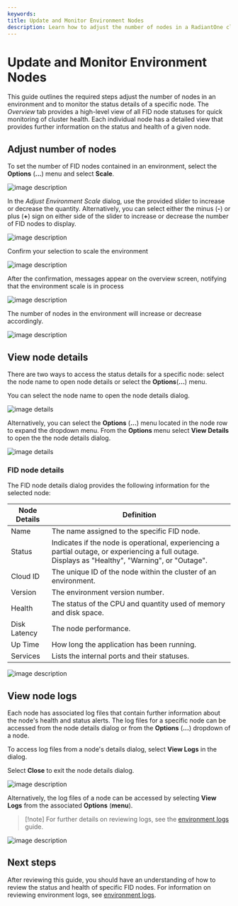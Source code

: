 ```yaml
---
keywords:
title: Update and Monitor Environment Nodes
description: Learn how to adjust the number of nodes in a RadiantOne cluster and to monitor the status details of a specific node.
---
```

# Update and Monitor Environment Nodes

This guide outlines the required steps adjust the number of nodes in an environment and to monitor the status details of a specific node. The *Overview* tab provides a high-level view of all FID node statuses for quick monitoring of cluster health. Each individual node has a detailed view that provides further information on the status and health of a given node.

## Adjust number of nodes

To set the number of FID nodes contained in an environment, select the **Options** (**...**) menu and select **Scale**.

![image description](images/select-scale.png)

In the *Adjust Environment Scale* dialog, use the provided slider to increase or decrease the quantity. Alternatively, you can select either the minus (**-**) or plus (**+**) sign on either side of the slider to increase or decrease the number of FID nodes to display.

![image description](images/adjust-scale.png)

Confirm your selection to scale the environment

![image description](images/scale-confirmation.png)

After the confirmation, messages appear on the overview screen, notifying that the environment scale is in process

![image description](images/after-scale-confirmation.png)


The number of nodes in the environment will increase or decrease accordingly.

![image description](images/increased-nodes-new.png)

## View node details

There are two ways to access the status details for a specific node: select the node name to open node details or select the **Options**(**...**) menu.

You can select the node name to open the node details dialog.

![image details](images/select-node-name.png)

Alternatively, you can select the **Options** (**...**) menu located in the node row to expand the dropdown menu. From the **Options** menu select **View Details** to open the the node details dialog.

![image details](images/options-view-details.png)

### FID node details

The FID node details dialog provides the following information for the selected node:

| Node Details | Definition |
| ------------ | ---------- |
| Name | The name assigned to the specific FID node. |
| Status | Indicates if the node is operational, experiencing a partial outage, or experiencing a full outage. Displays as "Healthy", "Warning", or "Outage". |
| Cloud ID | The unique ID of the node within the cluster of an environment. |
| Version | The environment version number. |
| Health | The status of the CPU and quantity used of memory and disk space. |
| Disk Latency | The node performance. |
| Up Time | How long the application has been running. |
| Services | Lists the internal ports and their statuses. |

![image description](images/node-details.png)

## View node logs

Each node has associated log files that contain further information about the node's health and status alerts. The log files for a specific node can be accessed from the node details dialog or from the **Options** (**...**) dropdown of a node.

To access log files from a node's details dialog, select **View Logs** in the dialog.

Select **Close** to exit the node details dialog.

![image description](images/details-view-logs.png)

Alternatively, the log files of a node can be accessed by selecting **View Logs** from the associated **Options** (**menu**).

> [!note] For further details on reviewing logs, see the [environment logs](../logging/environment-logs.md) guide.

![image description](images/options-view-logs.png)

## Next steps

After reviewing this guide, you should have an understanding of how to review the status and health of specific FID nodes. For information on reviewing environment logs, see [environment logs](../logging/environment-logs.md).
